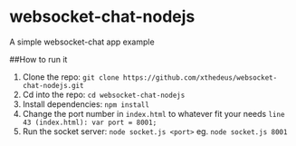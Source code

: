 # websocket-chat-nodejs
A simple websocket-chat app example

##How to run it
1. Clone the repo: `git clone https://github.com/xthedeus/websocket-chat-nodejs.git`
2. Cd into the repo: `cd websocket-chat-nodejs`
3. Install dependencies: `npm install`
4. Change the port number in `index.html` to whatever fit your needs
`line 43 (index.html): var port = 8001;`
5. Run the socket server: `node socket.js <port>` eg. `node socket.js 8001`
